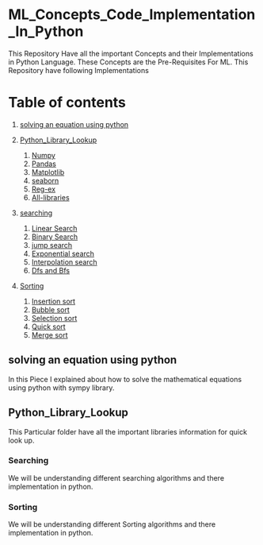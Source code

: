 # ML_Concepts_Code_Implementation_In_Python
This Repository Have all the important Concepts and their Implementations in Python Language. These Concepts are the Pre-Requisites For ML.
This Repository have following Implementations

# Table of contents
1. [solving an equation using python](https://github.com/skurnapally/ML_Concepts_Code_Implementation_In_Python/blob/main/solving%20an%20equation%20using%20python.ipynb)
2. [Python_Library_Lookup](https://github.com/skurnapally/ML_Concepts_Code_Implementation_In_Python/tree/main/Python_Library_Lookup)
    1. [Numpy](https://github.com/skurnapally/ML_Concepts_Code_Implementation_In_Python/blob/main/Python_Library_Lookup/Numpy.pdf)
	2. [Pandas](https://github.com/skurnapally/ML_Concepts_Code_Implementation_In_Python/blob/main/Python_Library_Lookup/Pandas.pdf)
	3. [Matplotlib](https://github.com/skurnapally/ML_Concepts_Code_Implementation_In_Python/blob/main/Python_Library_Lookup/Matplotlib.pdf)
	4. [seaborn](https://github.com/skurnapally/ML_Concepts_Code_Implementation_In_Python/blob/main/Python_Library_Lookup/Seaborn.pdf)
	5. [Reg-ex](https://github.com/skurnapally/ML_Concepts_Code_Implementation_In_Python/blob/main/Python_Library_Lookup/Reg-Ex.pdf)
	6. [All-libraries](https://github.com/skurnapally/ML_Concepts_Code_Implementation_In_Python/blob/main/Python_Library_Lookup/All-Libraries.pdf)
3. [searching](https://github.com/skurnapally/ML_Concepts_Code_Implementation_In_Python/tree/main/searching)
	1. [Linear Search](https://github.com/skurnapally/ML_Concepts_Code_Implementation_In_Python/blob/main/searching/Linear_Search.ipynb)
	2. [Binary Search](https://github.com/skurnapally/ML_Concepts_Code_Implementation_In_Python/blob/main/searching/Binary_Search.ipynb)
	3. [jump search](https://github.com/skurnapally/ML_Concepts_Code_Implementation_In_Python/blob/main/searching/Jump_Search.ipynb)
	4. [Exponential search](https://github.com/skurnapally/ML_Concepts_Code_Implementation_In_Python/blob/main/searching/Exponential_Search.ipynb)
	5. [Interpolation search](https://github.com/skurnapally/ML_Concepts_Code_Implementation_In_Python/blob/main/searching/Interpolation_search.ipynb)
	6. [Dfs and Bfs](https://github.com/skurnapally/ML_Concepts_Code_Implementation_In_Python/blob/main/searching/DFS_and_BFS.ipynb)
	
4. [Sorting](https://github.com/skurnapally/ML_Concepts_Code_Implementation_In_Python/tree/main/Sorting)
	1. [Insertion sort](https://github.com/skurnapally/ML_Concepts_Code_Implementation_In_Python/blob/main/Sorting/Insertion_Sort.ipynb)
	2. [Bubble sort](https://github.com/skurnapally/ML_Concepts_Code_Implementation_In_Python/blob/main/Sorting/Bubble_Or_Sinking_Sort.ipynb)
	3. [Selection sort](https://github.com/skurnapally/ML_Concepts_Code_Implementation_In_Python/blob/main/Sorting/Selection_Sort.ipynb)
	4. [Quick sort](https://github.com/skurnapally/ML_Concepts_Code_Implementation_In_Python/blob/main/Sorting/Quick_Sort.ipynb)
	5. [Merge sort](https://github.com/skurnapally/ML_Concepts_Code_Implementation_In_Python/blob/main/Sorting/Merge_Sort.ipynb)
	
## solving an equation using python <a name="solving an equation using python"></a>
In this Piece I explained about how to solve the mathematical equations using python with sympy library.

## Python_Library_Lookup <a name="Python_Library_Lookup"></a>
This Particular folder have all the important libraries information for quick look up.

### Searching <a name="searching"></a>
We will be understanding different searching algorithms and there implementation in python.

### Sorting <a name="Sorting"></a>
We will be understanding different Sorting algorithms and there implementation in python.